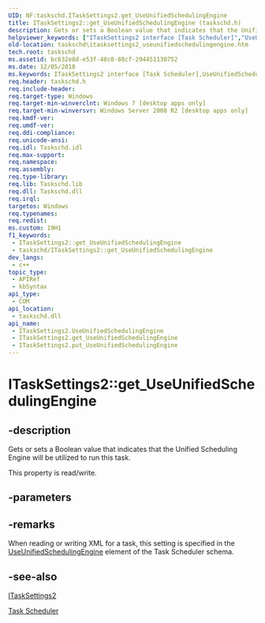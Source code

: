 ```yaml
---
UID: NF:taskschd.ITaskSettings2.get_UseUnifiedSchedulingEngine
title: ITaskSettings2::get_UseUnifiedSchedulingEngine (taskschd.h)
description: Gets or sets a Boolean value that indicates that the Unified Scheduling Engine will be utilized to run this task.
helpviewer_keywords: ["ITaskSettings2 interface [Task Scheduler]","UseUnifiedSchedulingEngine property","ITaskSettings2.UseUnifiedSchedulingEngine","ITaskSettings2.get_UseUnifiedSchedulingEngine","ITaskSettings2::UseUnifiedSchedulingEngine","ITaskSettings2::get_UseUnifiedSchedulingEngine","ITaskSettings2::put_UseUnifiedSchedulingEngine","UseUnifiedSchedulingEngine property [Task Scheduler]","UseUnifiedSchedulingEngine property [Task Scheduler]","ITaskSettings2 interface","get_UseUnifiedSchedulingEngine","taskschd.itasksettings2_useunifiedschedulingengine","taskschd/ITaskSettings2::UseUnifiedSchedulingEngine","taskschd/ITaskSettings2::get_UseUnifiedSchedulingEngine","taskschd/ITaskSettings2::put_UseUnifiedSchedulingEngine"]
old-location: taskschd\itasksettings2_useunifiedschedulingengine.htm
tech.root: taskschd
ms.assetid: bc632e8d-e53f-48c0-88cf-294451130752
ms.date: 12/05/2018
ms.keywords: ITaskSettings2 interface [Task Scheduler],UseUnifiedSchedulingEngine property, ITaskSettings2.UseUnifiedSchedulingEngine, ITaskSettings2.get_UseUnifiedSchedulingEngine, ITaskSettings2::UseUnifiedSchedulingEngine, ITaskSettings2::get_UseUnifiedSchedulingEngine, ITaskSettings2::put_UseUnifiedSchedulingEngine, UseUnifiedSchedulingEngine property [Task Scheduler], UseUnifiedSchedulingEngine property [Task Scheduler],ITaskSettings2 interface, get_UseUnifiedSchedulingEngine, taskschd.itasksettings2_useunifiedschedulingengine, taskschd/ITaskSettings2::UseUnifiedSchedulingEngine, taskschd/ITaskSettings2::get_UseUnifiedSchedulingEngine, taskschd/ITaskSettings2::put_UseUnifiedSchedulingEngine
req.header: taskschd.h
req.include-header: 
req.target-type: Windows
req.target-min-winverclnt: Windows 7 [desktop apps only]
req.target-min-winversvr: Windows Server 2008 R2 [desktop apps only]
req.kmdf-ver: 
req.umdf-ver: 
req.ddi-compliance: 
req.unicode-ansi: 
req.idl: Taskschd.idl
req.max-support: 
req.namespace: 
req.assembly: 
req.type-library: 
req.lib: Taskschd.lib
req.dll: Taskschd.dll
req.irql: 
targetos: Windows
req.typenames: 
req.redist: 
ms.custom: 19H1
f1_keywords:
 - ITaskSettings2::get_UseUnifiedSchedulingEngine
 - taskschd/ITaskSettings2::get_UseUnifiedSchedulingEngine
dev_langs:
 - c++
topic_type:
 - APIRef
 - kbSyntax
api_type:
 - COM
api_location:
 - taskschd.dll
api_name:
 - ITaskSettings2.UseUnifiedSchedulingEngine
 - ITaskSettings2.get_UseUnifiedSchedulingEngine
 - ITaskSettings2.put_UseUnifiedSchedulingEngine
---
```


# ITaskSettings2::get_UseUnifiedSchedulingEngine


## -description

Gets or sets a Boolean value that indicates that the Unified Scheduling Engine will be utilized to run this task.

This property is read/write.

## -parameters

## -remarks

When reading or writing XML for a task, this setting is specified in the <a href="/windows/desktop/TaskSchd/taskschedulerschema-useunifiedschedulingengine-settingstype-element">UseUnifiedSchedulingEngine</a> element of the Task Scheduler schema.

## -see-also

<a href="/windows/desktop/api/taskschd/nn-taskschd-itasksettings2">ITaskSettings2</a>



<a href="/windows/desktop/TaskSchd/task-scheduler-start-page">Task Scheduler</a>